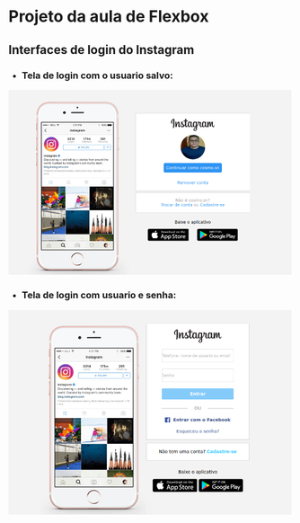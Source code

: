 # Projeto da aula de Flexbox

## Interfaces de login do Instagram


 - ### Tela de login com o usuario salvo:
 ![ScreenShot](https://github.com/antonio-cosmo/interface-instagram-com-flexbox/blob/main/screenshot/continuar-logado.png)
 
 - ### Tela de login com usuario e senha:
 ![ScreenShot](https://github.com/antonio-cosmo/interface-instagram-com-flexbox/blob/main/screenshot/logar-se.png)
